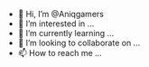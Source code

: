 - 👋 Hi, I’m @Aniqgamers
- 👀 I’m interested in ...
- 🌱 I’m currently learning ...
- 💞️ I’m looking to collaborate on ...
- 📫 How to reach me ...

<!---
Aniqgamers/Aniqgamers is a ✨ special ✨ repository because its `README.md` (this file) appears on your GitHub profile.
You can click the Preview link to take a look at your changes.
--->
